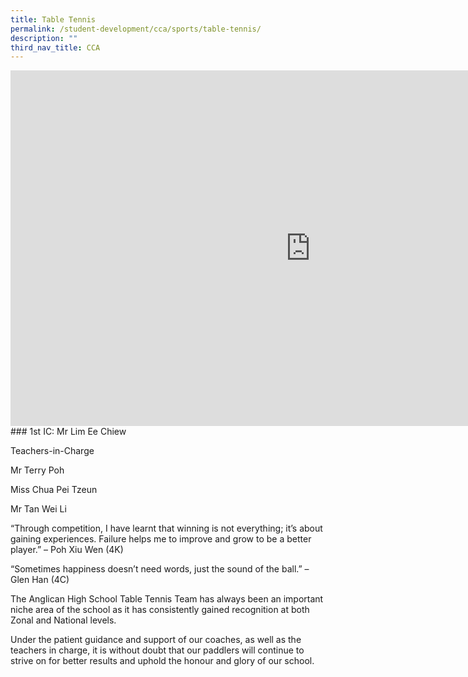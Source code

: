```yaml
---
title: Table Tennis
permalink: /student-development/cca/sports/table-tennis/
description: ""
third_nav_title: CCA
---
```

<iframe allowfullscreen="true" height="569" width="960" frameborder="0" src="https://docs.google.com/presentation/d/e/2PACX-1vQfoVBcWcV5EMtQu8dMavEp4JKcrH0ZWqwJpJJSMKO-O6-SGI0X48k3Et0GAoFuRQIGItVkc695ywBa/embed?start=false&amp;loop=false&amp;delayms=3000"></iframe>
### 1st IC: Mr Lim Ee Chiew

  
Teachers-in-Charge  

Mr Terry Poh

Miss Chua Pei Tzeun

Mr Tan Wei Li

  

  

“Through competition, I have learnt that winning is not everything; it’s about gaining experiences. Failure helps me to improve and grow to be a better player.” – Poh Xiu Wen (4K)

  

“Sometimes happiness doesn’t need words, just the sound of the ball.” – Glen Han (4C)

  

The Anglican High School Table Tennis Team has always been an important niche area of the school as it has consistently gained recognition at both Zonal and National levels.

  

Under the patient guidance and support of our coaches, as well as the teachers in charge, it is without doubt that our paddlers will continue to strive on for better results and uphold the honour and glory of our school.